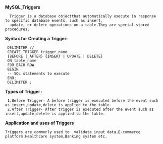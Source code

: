 **MySQL_Triggers**

      Trigger is a database objectthat automatically execute in response to specific database events, such as insert, 
      update, or delete operations on a table.They are special stored procedures.

**Syntax for Creating a Trigger:**

     DELIMITER //
     CREATE TRIGGER trigger_name
     {BEFORE | AFTER} {INSERT | UPDATE | DELETE}
     ON table_name
     FOR EACH ROW
     BEGIN
     -- SQL statements to execute
     END;
     DELIMITER ;

**Types of Trigger :**

     1.Before Trigger- A before trigger is executed before the event such as insert,update,delete is applied to the table.
     2.After Trigger- After trigger is executed after the event such as insert,update,delete is applied to the table.

**Application and uses of Triggers**

    Triggers are commonly used to  validate input data,E-commerce platform.Healthcare system,Banking system etc.
   

